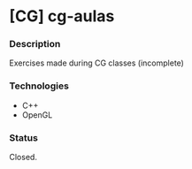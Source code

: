 # [CG] cg-aulas

### Description
Exercises made during CG classes (incomplete)

### Technologies
* C++
* OpenGL

### Status
Closed.
